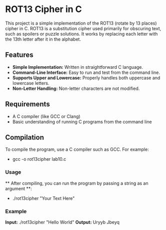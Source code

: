 # ROT13 Cipher in C

This project is a simple implementation of the ROT13 (rotate by 13 places) cipher in C. ROT13 is a substitution cipher used primarily for obscuring text, such as spoilers or puzzle solutions. It works by replacing each letter with the 13th letter after it in the alphabet.

## Features

- **Simple Implementation:** Written in straightforward C language.
- **Command-Line Interface:** Easy to run and test from the command line.
- **Supports Upper and Lowercase:** Properly handles both uppercase and lowercase letters.
- **Non-Letter Handling:** Non-letter characters are not modified.

## Requirements

- A C compiler (like GCC or Clang)
- Basic understanding of running C programs from the command line

## Compilation
To compile the program, use a C compiler such as GCC. For example:
- gcc -o rot13cipher lab10.c

### Usage
** After compiling, you can run the program by passing a string as an argument **:
- ./rot13cipher "Your Text Here"

### Example
**Input:** ./rot13cipher "Hello World"
**Output:** Uryyb Jbeyq



